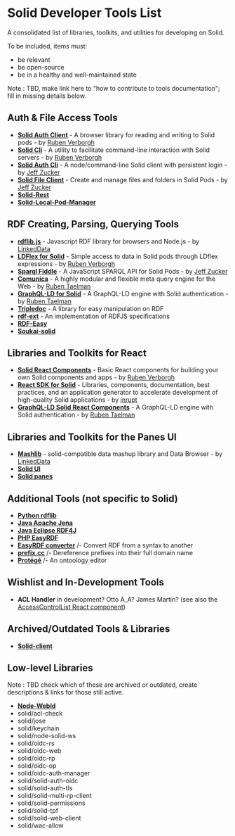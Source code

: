 # Solid Developer Tools List
	
A consolidated list of libraries, toolkits, and utilities for developing on Solid.
	
To be included, items must:
- be relevant
- be open-source
- be in a healthy and well-maintained state

Note : TBD, make link here to "how to contribute to tools documentation"; fill in missing details below.
	
## Auth & File Access Tools
* **[Solid Auth Client](https://github.com/solid/solid-auth-client)**
\- A browser library for reading and writing to Solid pods
\- by [Ruben Verborgh](https://ruben.verborgh.org/)
* **[Solid Cli](https://github.com/solid/solid-cli)**
\- A utility to facilitate command-line interaction with Solid servers
\- by [Ruben Verborgh](https://ruben.verborgh.org/)
* **[Solid Auth Cli](https://github.com/jeff-zucker/solid-auth-cli)**
\- A node/command-line Solid client with persistent login
\- by [Jeff Zucker](https://github.com/jeff-zucker/)
* **[Solid File Client](https://github.com/jeff-zucker/solid-file-client)**
\- Create and manage files and folders in Solid Pods
\- by [Jeff Zucker](https://github.com/jeff-zucker/)
* **[Solid-Rest](https://github.com/jeff-zucker/solid-rest)**
* **[Solid-Local-Pod-Manager](https://github.com/otto-aa/solid-local-pod-manager)**

## RDF Creating, Parsing, Querying Tools
* **[rdflib.js](https://github.com/linkeddata/rdflib.js)**
\- Javascript RDF library for browsers and Node.js
\- by [LinkedData](https://github.com/linkeddata/rdflib.js/)
* **[LDFlex for Solid](https://github.com/solid/query-ldflex)**
\- Simple access to data in Solid pods through LDflex expressions
\- by [Ruben Verborgh](https://ruben.verborgh.org/)
* **[Sparql Fiddle](https://github.com/jeff-zucker/sparql-fiddle)**
\- A JavaScript SPARQL API for Solid Pods
\- by [Jeff Zucker](https://github.com/jeff-zucker/)
* **[Comunica](https://github.com/comunica/comunica)**
\- A highly modular and flexible meta query engine for the Web
\- by [Ruben Taelman](https://www.rubensworks.net/)
* **[GraphQL-LD for Solid](https://github.com/rubensworks/graphql-ld-comunica-solid.js)**
\- A GraphQL-LD engine with Solid authentication 
\- by [Ruben Taelman](https://www.rubensworks.net/)
* **[Tripledoc](https://vincenttunru.gitlab.io/tripledoc/)**
\- A library for easy manipulation on RDF
* **[rdf-ext](https://github.com/rdf-ext/rdf-ext)**
\- An implementation of RDFJS specifications
* **[RDF-Easy](https://github.com/jeff-zucker/rdf-easy)**
* **[Soukai-solid](https://github.com/NoelDeMartin/soukai-solid)**

## Libraries and Toolkits for React

* **[Solid React Components](https://github.com/solid/react-components)**
\- Basic React components for building your own Solid components and apps
\- by [Ruben Verborgh](https://ruben.verborgh.org/)
* **[React SDK for Solid](https://github.com/inrupt-inc/solid-react-sdk)**
\- Libraries, components, documentation, best practices, and an application generator to accelerate development of high-quality Solid applications
\- by [inrupt](https://www.inrupt.com)
* **[GraphQL-LD Solid React Components](https://github.com/rubensworks/solid-react-graphql-ld.js)**
\- A GraphQL-LD engine with Solid authentication 
\- by [Ruben Taelman](https://www.rubensworks.net/)

## Libraries and Toolkits for the Panes UI

* **[Mashlib](https://github.com/linkeddata/mashlib)**
\- solid-compatible data mashup library and Data Browser
\- by [LinkedData](https://github.com/linkeddata/rdflib.js/)
* **[Solid UI](https://github.com/solid/solid-ui)**
* **[Solid panes](https://github.com/solid/solid-panes)**

## Additional Tools (not specific to Solid)

* **[Python rdflib](https://rdflib.readthedocs.io/en/stable/)**
* **[Java Apache Jena](https://jena.apache.org/)**
* **[Java Eclipse RDF4J](https://rdf4j.eclipse.org/)**
* **[PHP EasyRDF](http://www.easyrdf.org/)**
* **[EasyRDF converter](http://www.easyrdf.org/converter)**
/- Convert RDF from a syntax to another
* **[prefix.cc](http://prefix.cc)**
/- Dereference prefixes into their full domain name
* **[Protégé](https://protege.stanford.edu)**
/- An ontoology editor

## Wishlist and In-Development Tools
* **ACL Handler** in development? Otto A_A? James Martin? (see also the [AccessControlList React component]( https://github.com/inrupt/solid-react-components/blob/develop/src/lib/classes/access-control-list.js))

## Archived/Outdated Tools & Libraries
* **[Solid-client](https://github.com/solid/solid-client)**

## Low-level Libraries

Note : TBD check which of these are archived or outdated, create descriptions & links for those still active.

  * **[Node-WebId](https://github.com/linkeddata/node-webid)**
  * solid/acl-check
  * solid/jose
  * solid/keychain
  * solid/node-solid-ws
  * solid/oidc-rs
  * solid/oidc-web
  * solid/oidc-rp
  * solid/oidc-op
  * solid/oidc-auth-manager
  * solid/solid-auth-oidc
  * solid/solid-auth-tls
  * solid/solid-multi-rp-client
  * solid/solid-permissions
  * solid/solid-tpf
  * solid/solid-web-client
  * solid/wac-allow

